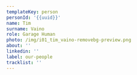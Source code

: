 ```yaml
---
templateKey: person
personId: '{{uuid}}'
name: Tim
surname: Vaino
role: Garage Human
photo: /img/i01_tim_vaino-removebg-preview.png
about: ''
linkedin: ''
label: our-people
tracklist: ''
---
```

